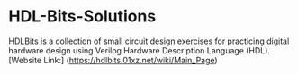 # HDL-Bits-Solutions

HDLBits is a collection of small circuit design exercises for practicing digital hardware design using Verilog Hardware Description Language (HDL). [Website Link:] (https://hdlbits.01xz.net/wiki/Main_Page)

